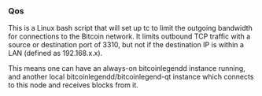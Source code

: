 ### Qos ###

This is a Linux bash script that will set up tc to limit the outgoing bandwidth for connections to the Bitcoin network. It limits outbound TCP traffic with a source or destination port of 3310, but not if the destination IP is within a LAN (defined as 192.168.x.x).

This means one can have an always-on bitcoinlegendd instance running, and another local bitcoinlegendd/bitcoinlegend-qt instance which connects to this node and receives blocks from it.
